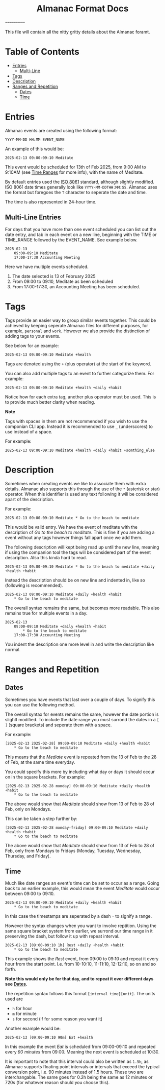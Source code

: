 <h1 style="text-align:center">Almanac Format Docs</h1>
----------

This file will contain all the nitty gritty details about the Almanac foramt. 

# Table of Contents

- [Entries](#entries) 
    - [Multi-Line](#multi-line-entries)
- [Tags](#tags)
- [Description](#description)
- [Ranges and Repetition](#ranges-and-repetition)
    - [Dates](#dates)
    - [Time](#time)

# Entries

Almanac events are created using the following format:
```almanac
YYYY-MM-DD HH:MM EVENT_NAME 
```

An example of this would be: 
```almanac
2025-02-13 09:00-09:10 Meditate
```

This event would be scheduled for 13th of Feb 2025, from 9:00 AM to 9:10AM (see [Time Ranges](#time) for more info), with the name of Meditate.

By default entries used the [ISO 8061](https://en.wikipedia.org/wiki/ISO_8601) standard, although slightly modified. ISO 8061 date times generally look like `YYYY-MM-DDTHH:MM:SS`. Almanac uses the format but foregoes the `T` character to seperate the date and time.

The time is also represented in 24-hour time.

## Multi-Line Entries

For days that you have more than one event scheduled you can list out the date entry, and tab in each event on a new line, beginning with the TIME or TIME_RANGE followed by the EVENT_NAME. See example below.

```almanac
2025-02-13
	09:00-09:10 Meditate
	17:00-17:30 Accounting Meeting
```

Here we have multiple events scheduled.

1) The date selected is 13 of February 2025
2) From 09:00 to 09:10, Meditate as been scheduled
3) From 17:00-17:30, an Accounting Meeting has been scheduled.

# Tags

Tags provide an easier way to group similar events together. This could be achieved by keeping seperate Almanac files for different purposes, for example, `personal` and `work`. However we also provide the distinction of adding tags to your events.

See below for an example:

```almanac
2025-02-13 09:00-09:10 Meditate +health
```

Tags are denoted using the `+` (plus operator) at the start of the keyword.

You can also add multiple tags to an event to further categorize them. For example: 

```almanac
2025-02-13 09:00-09:10 Meditate +health +daily +habit
```

Notice how for each extra tag, another plus operator must be used. This is to provide much better clarity when reading.

**Note** 

Tags with spaces in them are not recommended if you wish to use the componian CLI app. Instead it is recommended to use `_` (underscores) to use instead of a space.

For example:
```almanac
2025-02-13 09:00-09:10 Meditate +health +daily +habit +somthing_else
```

# Description

Sometimes when creating events we like to associate them with extra details. Almanac also supports this through the use of the `*` (asterisk or star) operator. When this identifier is used any text following it will be considered apart of the description.

For example:
```almanac
2025-02-13 09:00-09:10 Meditate * Go to the beach to meditate
```

This would be valid entry. We have the event of meditate with the description of *Go to the beach to meditate*. This is fine if you are adding a event without any tags however things fall apart once we add them.

The following description will kept being read up until the new line, meaning if using the companion tool the tags will be considered part of the event description. Also this kinda hard to read.
```almanac
2025-02-13 09:00-09:10 Meditate * Go to the beach to meditate +daily +health +habit
```

Instead the description should be on new line and indented in, like so (following is recommended).
```almanac
2025-02-13 09:00-09:10 Meditate +daily +health +habit
    * Go to the beach to meditate 
```

The overall syntax remains the same, but becomes more readable. This also remains true for multiple events in a day.

```almanac
2025-02-13
	09:00-09:10 Meditate +daily +health +habit
        * Go to the beach to meditate
	17:00-17:30 Accounting Meeting
```

You indent the description one more level in and write the description like normal.

# Ranges and Repetition

## Dates

Sometimes you have events that last over a couple of days. To signify this you can use the following method.

The overall syntax for events remains the same, however the date portion is slighlt modified. To include the date range you must surrond the dates in a `[ ]` (square brackets) and seperate them with a space.

For example:

```almanac
[2025-02-13 2025-02-28] 09:00-09:10 Meditate +daily +health +habit
    * Go to the beach to meditate 
```

This means that the *Mediate* event is repeated from the 13 of Feb to the 28 of Feb, at the same time everyday.

You could specify this more by including what day or days it should occur on in the square brackets. For example:

```almanac
[2025-02-13 2025-02-28 monday] 09:00-09:10 Meditate +daily +health +habit
    * Go to the beach to meditate 
```

The above would show that *Meditate* should show from 13 of Feb to 28 of Feb, only on Mondays.

This can be taken a step further by:
```almanac
[2025-02-13 2025-02-28 monday-friday] 09:00-09:10 Meditate +daily +health +habit
    * Go to the beach to meditate 
```

The above would show that *Meditate* should show from 13 of Feb to 28 of Feb, only from Mondays to Fridays (Monday, Tuesday, Wednesday, Thursday, and Friday).

## Time

Much like date ranges an event's time can be set to occur as a range. Going back to an earlier example, this would mean the event *Meditate* would occur between 09:00 to 09:10.
```almanac
2025-02-13 09:00-09:10 Meditate +daily +health +habit
    * Go to the beach to meditate 
```

In this case the timestamps are seperated by a dash `-` to signify a range.

However the syntax changes when you want to involve reptition. Using the same square bracket system from earlier, we surrond our time range in it preserving the dash, but follow it up with repeat interval.
```almanac
2025-02-13 [09:00-09:10 1h] Rest +daily +health +habit
    * Go to the beach to meditate 
```

This example shows the *Rest* event, from 09:00 to 09:10 and repeat it every hour from the start point. I.e. from 10-10:10, 11-11:10, 12-12:10, so on and so forth.

**Note this would only be for that day, and to repeat it over different days see [Dates](#dates).**

The repetition syntax follows this format `[interval time][unit]`. The units used are
- `h` for hour
- `m` for minute
- `s` for second (if for some reason you want it)

Another example would be:
```almanac
2025-02-13 [09:00-09:10 90m] Eat +health
```

In this example the event *Eat* is scheduled from 09:00-09:10 and repeated every *90 minutes* from 09:00. Meaning the next event is scheduled at 10:30. 

It is important to note that this interval could also be written as `1.5h`, as Almanac supports floating point intervals or intervals that exceed the typical conversion point, i.e. 90 minutes instead of 1.5 hours. These two are interchangable. The same goes for 0.2h being the same as 12 minutes or 720s (for whatever reason should you choose this).

